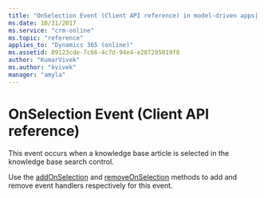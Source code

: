```yaml
---
title: "OnSelection Event (Client API reference) in model-driven apps| MicrosoftDocs"
ms.date: 10/31/2017
ms.service: "crm-online"
ms.topic: "reference"
applies_to: "Dynamics 365 (online)"
ms.assetid: 89123cde-7c66-4c7d-94e4-e287285019f8
author: "KumarVivek"
ms.author: "kvivek"
manager: "amyla"
---
```

# OnSelection Event (Client API reference)



This event occurs when a knowledge base article is selected in the knowledge base search control. 

Use the [addOnSelection](../controls/addOnSelection.md) and [removeOnSelection](../controls/removeOnSelection.md) methods to add and remove event handlers respectively for this event. 



